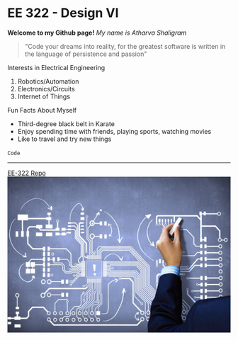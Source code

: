 # EE 322 - Design VI
**Welcome to my Github page!**
*My name is Atharva Shaligram*
> "Code your dreams into reality, for the greatest software is written in the language of persistence and passion"

Interests in Electrical Engineering
1. Robotics/Automation
2. Electronics/Circuits
3. Internet of Things

Fun Facts About Myself
- Third-degree black belt in Karate
- Enjoy spending time with friends, playing sports, watching movies
- Like to travel and try new things

`Code`

---
[EE-322 Repo](https://github.com/ashaligram04/EE-322/tree/main)
![alt text](electrical_engineering.jpg)
